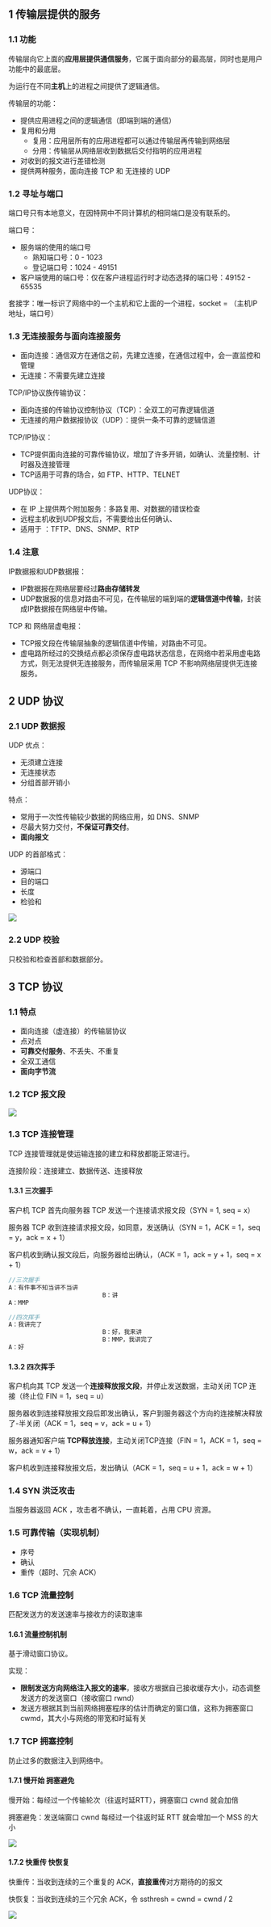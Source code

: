 ## 1 传输层提供的服务

### 1.1 功能

传输层向它上面的**应用层提供通信服务**，它属于面向部分的最高层，同时也是用户功能中的最底层。

为运行在不同**主机**上的进程之间提供了逻辑通信。

传输层的功能：

* 提供应用进程之间的逻辑通信（即端到端的通信）
* 复用和分用
  - 复用：应用层所有的应用进程都可以通过传输层再传输到网络层
  - 分用：传输层从网络层收到数据后交付指明的应用进程
* 对收到的报文进行差错检测
* 提供两种服务，面向连接 TCP 和 无连接的 UDP

### 1.2 寻址与端口

端口号只有本地意义，在因特网中不同计算机的相同端口是没有联系的。

端口号：

- 服务端的使用的端口号
  - 熟知端口号：0 - 1023
  - 登记端口号：1024 - 49151
- 客户端使用的端口号：仅在客户进程运行时才动态选择的端口号：49152 - 65535

套接字：唯一标识了网络中的一个主机和它上面的一个进程，socket = （主机IP地址，端口号）

### 1.3 无连接服务与面向连接服务 

* 面向连接：通信双方在通信之前，先建立连接，在通信过程中，会一直监控和管理
* 无连接：不需要先建立连接

TCP/IP协议族传输协议：

* 面向连接的传输协议控制协议（TCP）：全双工的可靠逻辑信道
* 无连接的用户数据报协议（UDP）：提供一条不可靠的逻辑信道

TCP/IP协议：

* TCP提供面向连接的可靠传输协议，增加了许多开销，如确认、流量控制、计时器及连接管理
* TCP适用于可靠的场合，如 FTP、HTTP、TELNET

UDP协议：

* 在 IP 上提供两个附加服务：多路复用、对数据的错误检查
* 远程主机收到UDP报文后，不需要给出任何确认、
* 适用于 ：TFTP、DNS、SNMP、RTP

### 1.4 注意

IP数据报和UDP数据报：

- IP数据报在网络层要经过**路由存储转发**
- UDP数据报的信息对路由不可见，在传输层的端到端的**逻辑信道中传输**，封装成IP数据报在网络层中传输。

TCP 和 网络层虚电报：

* TCP报文段在传输层抽象的逻辑信道中传输，对路由不可见。
* 虚电路所经过的交换结点都必须保存虚电路状态信息，在网络中若采用虚电路方式，则无法提供无连接服务，而传输层采用 TCP 不影响网络层提供无连接服务。


## 2 UDP 协议

### 2.1 UDP 数据报

UDP 优点：

* 无须建立连接
* 无连接状态
* 分组首部开销小

特点：

* 常用于一次性传输较少数据的网络应用，如 DNS、SNMP
* 尽最大努力交付，**不保证可靠交付**。
* **面向报文**

UDP 的首部格式：

* 源端口
* 目的端口
* 长度
* 检验和

![](../asset/UDP数据报格式.png)

### 2.2 UDP 校验

只校验和检查首部和数据部分。

## 3 TCP 协议

### 1.1 特点

* 面向连接（虚连接）的传输层协议
* 点对点
* **可靠交付服务**、不丢失、不重复
* 全双工通信
* **面向字节流**

### 1.2 TCP 报文段

![](../asset/tcp报文段.png)

### 1.3 TCP 连接管理

TCP 连接管理就是使运输连接的建立和释放都能正常进行。

连接阶段：连接建立、数据传送、连接释放

#### 1.3.1 三次握手

客户机 TCP 首先向服务器 TCP 发送一个连接请求报文段（SYN = 1, seq = x）

服务器 TCP 收到连接请求报文段，如同意，发送确认（SYN = 1，ACK = 1，seq = y，ack = x + 1）

客户机收到确认报文段后，向服务器给出确认，（ACK = 1，ack = y + 1，seq = x + 1）

```java
//三次握手
A：有件事不知当讲不当讲
                          B：讲
A：MMP

//四次挥手
A：我讲完了
                          B：好，我来讲
                          B：MMP，我讲完了
A：好
```



#### 1.3.2 四次挥手

客户机向其 TCP 发送一个**连接释放报文段**，并停止发送数据，主动关闭 TCP 连接（终止位 FIN = 1，seq = u）

服务器收到连接释放报文段后即发出确认，客户到服务器这个方向的连接解决释放了-半关闭（ACK = 1，seq = v，ack = u + 1）

服务器通知客户端 **TCP释放连接**，主动关闭TCP连接（FIN = 1，ACK = 1，seq = w，ack = v + 1）

客户机收到连接释放报文后，发出确认（ACK = 1，seq = u + 1，ack = w + 1）

### 1.4 SYN 洪泛攻击

当服务器返回 ACK ，攻击者不确认，一直耗着，占用 CPU 资源。

### 1.5 可靠传输（实现机制）

* 序号
* 确认
* 重传（超时、冗余 ACK）

### 1.6 TCP 流量控制

匹配发送方的发送速率与接收方的读取速率

#### 1.6.1 流量控制机制

基于滑动窗口协议。

实现：

* **限制发送方向网络注入报文的速率**，接收方根据自己接收缓存大小，动态调整发送方的发送窗口（接收窗口 rwnd）
* 发送方根据其到当前网络拥塞程序的估计而确定的窗口值，这称为拥塞窗口 cwmd，其大小与网络的带宽和时延有关

### 1.7 TCP 拥塞控制

防止过多的数据注入到网络中。

#### 1.7.1 慢开始 拥塞避免

慢开始：每经过一个传输轮次（往返时延RTT），拥塞窗口 cwnd 就会加倍

拥塞避免：发送端窗口 cwnd 每经过一个往返时延 RTT 就会增加一个 MSS 的大小

![](../asset/慢开始.png)

#### 1.7.2 快重传 快恢复

快重传：当收到连续的三个重复的 ACK，**直接重传**对方期待的的报文

快恢复：当收到连续的三个冗余 ACK，令 ssthresh = cwnd = cwnd / 2

![](../asset/快恢复.png)

